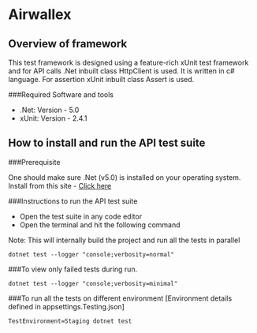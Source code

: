# Airwallex

## Overview of framework

This test framework is designed using a feature-rich xUnit test framework and for API calls .Net inbuilt class HttpClient is used. It is written in c# language. For assertion xUnit inbuilt class Assert is used.

###Required Software and tools

- .Net: Version - 5.0
- xUnit: Version - 2.4.1

## How to install and run the API test suite
###Prerequisite

One should make sure .Net (v5.0) is installed on your operating system. Install from this site - [Click here]()

###Instructions to run the API test suite

- Open the test suite in any code editor
- Open the terminal and hit the following command 

Note: This will internally build the project and run all the tests in parallel
```
dotnet test --logger "console;verbosity=normal"
```
###To view only failed tests during run.
```
dotnet test --logger "console;verbosity=minimal"
```

###To run all the tests on different environment
[Environment details defined in appsettings.Testing.json]

```
TestEnvironment=Staging dotnet test
```